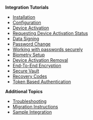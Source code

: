 **Integration Tutorials**

- [Installation](Installation.md)
- [Configuration](Configuration.md)
- [Device Activation](Device-Activation.md)
- [Requesting Device Activation Status](Requesting-Device-Activation-Status.md)
- [Data Signing](Data-Signing.md)
- [Password Change](Password-Change.md)
- [Working with passwords securely](Secure-Password.md)
- [Biometry Setup](Biometry-Setup.md)
- [Device Activation Removal](Device-Activation-Removal.md)
- [End-To-End Encryption](End-To-End-Encryption.md)
- [Secure Vault](Secure-Vault.md)
- [Recovery Codes](Recovery-Codes.md)
- [Token Based Authentication](Token-Based-Authentication.md)

**Additional Topics**

- [Troubleshooting](Troubleshooting.md)
- [Migration Instructions](Migration-Instructions.md)
- [Sample Integration](Sample-Integration.md)